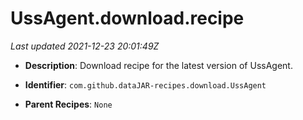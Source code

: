 # UssAgent.download.recipe

_Last updated 2021-12-23 20:01:49Z_

- **Description**: Download recipe for the latest version of UssAgent.

- **Identifier**: `com.github.dataJAR-recipes.download.UssAgent`

- **Parent Recipes**: `None`
